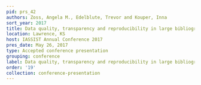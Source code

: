 ```yaml
---
pid: prs_42
authors: Zoss, Angela M., Edelblute, Trevor and Kouper, Inna
sort_year: 2017
title: Data quality, transparency and reproducibility in large bibliographic datasets
location: Lawrence, KS
host: IASSIST Annual Conference 2017
pres_date: May 26, 2017
type: Accepted conference presentation
grouping: conference
label: Data quality, transparency and reproducibility in large bibliographic datasets
order: '19'
collection: conference-presentation
---
```

